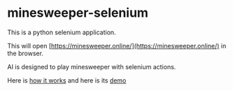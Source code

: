 # minesweeper-selenium

This is a python selenium application. 

This will open [https://minesweeper.online/](https://minesweeper.online/) in the browser.

AI is designed to play minesweeper with selenium actions. 

Here is [how it works](https://www.youtube.com/shorts/c5ehghy_Dmc) and here is its [demo](https://www.youtube.com/watch?v=pPeW1MU-hZA&ab_channel=CodewithAkhil)
